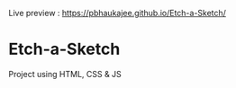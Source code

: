 Live preview : https://pbhaukajee.github.io/Etch-a-Sketch/


# Etch-a-Sketch
Project using HTML, CSS &amp; JS
